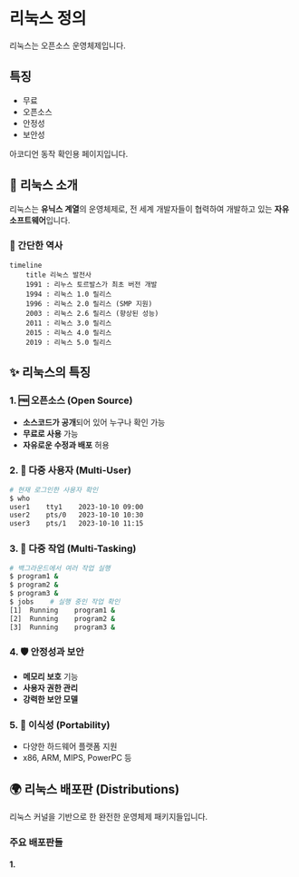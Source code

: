 # 리눅스 정의

리눅스는 오픈소스 운영체제입니다.

## 특징

- 무료
- 오픈소스
- 안정성
- 보안성

아코디언 동작 확인용 페이지입니다.

## 🐧 리눅스 소개

리눅스는 **유닉스 계열**의 운영체제로, 전 세계 개발자들이 협력하여 개발하고 있는 **자유 소프트웨어**입니다.

### 📅 간단한 역사

```mermaid
timeline
    title 리눅스 발전사
    1991 : 리누스 토르발스가 최초 버전 개발
    1994 : 리눅스 1.0 릴리스
    1996 : 리눅스 2.0 릴리스 (SMP 지원)
    2003 : 리눅스 2.6 릴리스 (향상된 성능)
    2011 : 리눅스 3.0 릴리스
    2015 : 리눅스 4.0 릴리스
    2019 : 리눅스 5.0 릴리스
```

## ✨ 리눅스의 특징

### 1. 🆓 오픈소스 (Open Source)
- **소스코드가 공개**되어 있어 누구나 확인 가능
- **무료로 사용** 가능
- **자유로운 수정과 배포** 허용

### 2. 👥 다중 사용자 (Multi-User)
```bash
# 현재 로그인한 사용자 확인
$ who
user1    tty1    2023-10-10 09:00
user2    pts/0   2023-10-10 10:30
user3    pts/1   2023-10-10 11:15
```

### 3. 🎯 다중 작업 (Multi-Tasking)
```bash
# 백그라운드에서 여러 작업 실행
$ program1 &
$ program2 &
$ program3 &
$ jobs    # 실행 중인 작업 확인
[1]  Running    program1 &
[2]  Running    program2 &
[3]  Running    program3 &
```

### 4. 🛡️ 안정성과 보안
- **메모리 보호** 기능
- **사용자 권한 관리**
- **강력한 보안 모델**

### 5. 📱 이식성 (Portability)
- 다양한 하드웨어 플랫폼 지원
- x86, ARM, MIPS, PowerPC 등

## 🌍 리눅스 배포판 (Distributions)

리눅스 커널을 기반으로 한 완전한 운영체제 패키지들입니다.

### 주요 배포판들

#### 1. 